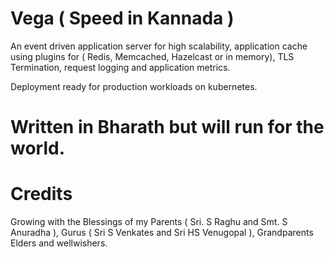 # Vega ( Speed in Kannada )


An event driven application server for high scalability, application cache using plugins for ( Redis, Memcached, Hazelcast or in memory), TLS Termination, request logging and application metrics. 

Deployment ready for production workloads on kubernetes. 


# Written in Bharath but will run for the world. 


# Credits

Growing with the Blessings of my Parents ( Sri. S Raghu and Smt. S Anuradha ), Gurus ( Sri S Venkates and Sri HS Venugopal ), Grandparents Elders and wellwishers. 
